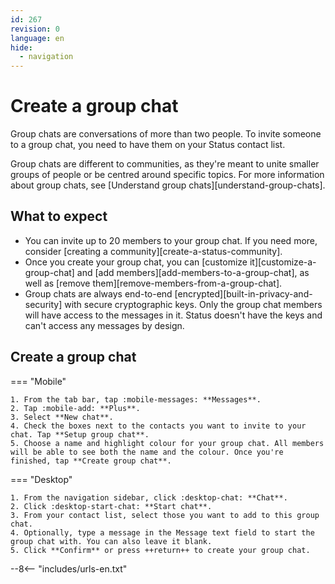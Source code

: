 ```yaml
---
id: 267
revision: 0
language: en
hide:
  - navigation
---
```


# Create a group chat

Group chats are conversations of more than two people. To invite someone to a group chat, you need to have them on your Status contact list.

Group chats are different to communities, as they're meant to unite smaller groups of people or be centred around specific topics. For more information about group chats, see [Understand group chats][understand-group-chats].

## What to expect

- You can invite up to 20 members to your group chat. If you need more, consider [creating a community][create-a-status-community].
- Once you create your group chat, you can [customize it][customize-a-group-chat] and [add members][add-members-to-a-group-chat], as well as [remove them][remove-members-from-a-group-chat].
- Group chats are always end-to-end [encrypted][built-in-privacy-and-security] with secure cryptographic keys. Only the group chat members will have access to the messages in it. Status doesn't have the keys and can't access any messages by design.

## Create a group chat

=== "Mobile"

    1. From the tab bar, tap :mobile-messages: **Messages**.
    2. Tap :mobile-add: **Plus**.
    3. Select **New chat**.
    4. Check the boxes next to the contacts you want to invite to your chat. Tap **Setup group chat**.
    5. Choose a name and highlight colour for your group chat. All members will be able to see both the name and the colour. Once you're finished, tap **Create group chat**.

=== "Desktop"

    1. From the navigation sidebar, click :desktop-chat: **Chat**.
    2. Click :desktop-start-chat: **Start chat**.
    3. From your contact list, select those you want to add to this group chat.
    4. Optionally, type a message in the Message text field to start the group chat with. You can also leave it blank.
    5. Click **Confirm** or press ++return++ to create your group chat.

--8<-- "includes/urls-en.txt"

